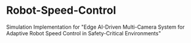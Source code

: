 # Robot-Speed-Control
 Simulation Implementation for "Edge AI-Driven Multi-Camera System for Adaptive Robot Speed Control in Safety-Critical Environments"
